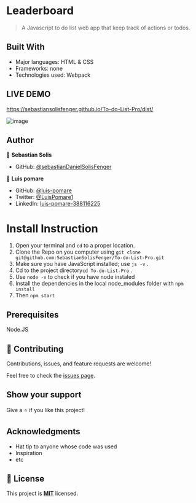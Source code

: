 # Leaderboard

> A Javascript to do list web app that keep track of actions or todos.

## Built With

- Major languages: HTML & CSS
- Frameworks: none
- Technologies used: Webpack

## LIVE DEMO

https://sebastiansolisfenger.github.io/To-do-List-Pro/dist/

![image](https://user-images.githubusercontent.com/88522494/166743696-1af83251-82cf-4047-8bf8-59cd56ed4317.png)

## Author

👤 **Sebastian Solis**

- GitHub: [@sebastianDanielSolisFenger](https://github.com/SebastianSolisFenger)

👤 **Luis pomare**

- GitHub: [@luis-pomare](https://github.com/luis-pomare)
- Twitter: [@LuisPomare1](https://twitter.com/LuisPomare1)
- LinkedIn: [luis-pomare-388116225](https://www.linkedin.com/in/luis-pomare-388116225/)

# Install Instruction

1. Open your terminal and `cd` to a proper location.
2. Clone the Repo on you computer using `git clone git@github.com:SebastianSolisFenger/To-do-List-Pro.git`
3. Make sure you have JavaScript installed; use `js -v` .
4. Cd to the project directory`cd To-do-List-Pro` .
5. Use `node -v` to check if you have node instaled
6. Install the dependencies in the local node_modules folder with `npm install`
7. Then `npm start`

## Prerequisites

Node.JS

## 🤝 Contributing

Contributions, issues, and feature requests are welcome!

Feel free to check the [issues page](../../issues/).

## Show your support

Give a ⭐️ if you like this project!

## Acknowledgments

- Hat tip to anyone whose code was used
- Inspiration
- etc

## 📝 License

This project is **[MIT](./LICENSE.md)** licensed.
